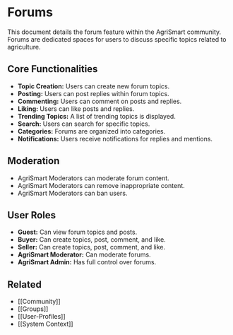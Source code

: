 # Forums

This document details the forum feature within the AgriSmart community. Forums are dedicated spaces for users to discuss specific topics related to agriculture.

## Core Functionalities

*   **Topic Creation:** Users can create new forum topics.
*   **Posting:** Users can post replies within forum topics.
*   **Commenting:** Users can comment on posts and replies.
*   **Liking:** Users can like posts and replies.
*   **Trending Topics:** A list of trending topics is displayed.
*   **Search:** Users can search for specific topics.
*   **Categories:** Forums are organized into categories.
*   **Notifications:** Users receive notifications for replies and mentions.

## Moderation

*   AgriSmart Moderators can moderate forum content.
*   AgriSmart Moderators can remove inappropriate content.
*   AgriSmart Moderators can ban users.

## User Roles

*   **Guest:** Can view forum topics and posts.
*   **Buyer:** Can create topics, post, comment, and like.
*   **Seller:** Can create topics, post, comment, and like.
*   **AgriSmart Moderator:** Can moderate forums.
*   **AgriSmart Admin:** Has full control over forums.

## Related

*   [[Community]]
*   [[Groups]]
*   [[User-Profiles]]
*   [[System Context]]

